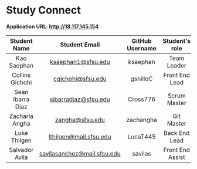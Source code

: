 # Study Connect

**Application URL: <http://18.117.145.154>**

|   Student Name   |        Student Email        | GitHub Username |  Student's role  |
| :--------------: | :-------------------------: | :-------------: | :--------------: |
|   Kao Saephan    |     ksaephan1@sfsu.edu      |    ksaephan     |   Team Leader    |
| Collins Gichohi  |      cgichohi@sfsu.edu      |    gsnilloC     |  Front End Lead  |
| Sean Ibarra Diaz |    sibarradiaz@sfsu.edu     |    Cross776     |   Scrum Master   |
|  Zacharia Angha  |       zangha@sfsu.edu       |    zachangha    |    Git Master    |
|   Luke Thilgen   |   lthilgen@mail.sfsu.edu    |    LucaT445     |  Back End Lead   |
|  Salvador Avila  | savilasanchez@mail.sfsu.edu |     savilas     | Front End Assist |
